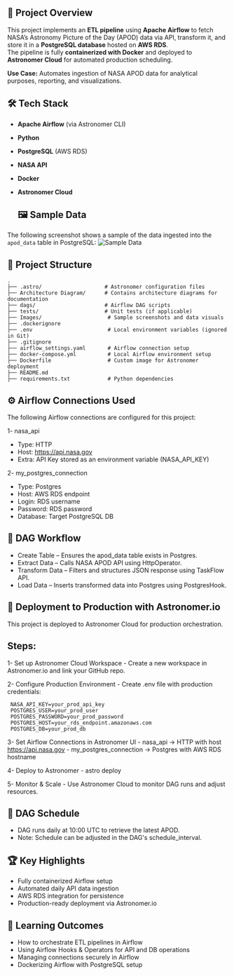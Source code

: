## 📌 Project Overview
This project implements an **ETL pipeline** using **Apache Airflow** to fetch NASA’s Astronomy Picture of the Day (APOD) data via API, transform it, and store it in a **PostgreSQL database** hosted on **AWS RDS**.  
The pipeline is fully **containerized with Docker** and deployed to **Astronomer Cloud** for automated production scheduling.

**Use Case:** Automates ingestion of NASA APOD data for analytical purposes, reporting, and visualizations.


## 🛠️ Tech Stack
- **Apache Airflow** (via Astronomer CLI)
- **Python**
- **PostgreSQL** (AWS RDS)
- **NASA API**
- **Docker**
- **Astronomer Cloud**
  

  ## 🖼️ Sample Data
The following screenshot shows a sample of the data ingested into the `apod_data` table in PostgreSQL:
![Sample Data](Images/sample_data_airflow_project.jpg)


## 📂 Project Structure
```text
.
├── .astro/                    # Astronomer configuration files
├── Architecture Diagram/      # Contains architecture diagrams for documentation
├── dags/                      # Airflow DAG scripts
├── tests/                     # Unit tests (if applicable)
├── Images/                     # Sample screenshots and data visuals
├── .dockerignore
├── .env                        # Local environment variables (ignored in Git)
├── .gitignore
├── airflow_settings.yaml       # Airflow connection setup
├── docker-compose.yml          # Local Airflow environment setup
├── Dockerfile                  # Custom image for Astronomer deployment
├── README.md
├── requirements.txt            # Python dependencies

```

## ⚙️ Airflow Connections Used
The following Airflow connections are configured for this project:

1- nasa_api
   - Type: HTTP
   - Host: https://api.nasa.gov
   - Extra: API Key stored as an environment variable (NASA_API_KEY)

2- my_postgres_connection
   - Type: Postgres
   - Host: AWS RDS endpoint
   - Login: RDS username
   - Password: RDS password
   - Database: Target PostgreSQL DB


## 📜 DAG Workflow

 - Create Table – Ensures the apod_data table exists in Postgres.
 - Extract Data – Calls NASA APOD API using HttpOperator.
 - Transform Data – Filters and structures JSON response using TaskFlow API.
 - Load Data – Inserts transformed data into Postgres using PostgresHook.


## 🚀 Deployment to Production with Astronomer.io
This project is deployed to Astronomer Cloud for production orchestration.

## Steps:
1- Set up Astronomer Cloud Workspace
    - Create a new workspace in Astronomer.io and link your GitHub repo.

2- Configure Production Environment
    - Create .env file with production credentials:

     NASA_API_KEY=your_prod_api_key
     POSTGRES_USER=your_prod_user
     POSTGRES_PASSWORD=your_prod_password
     POSTGRES_HOST=your_rds_endpoint.amazonaws.com
     POSTGRES_DB=your_prod_db

3- Set Airflow Connections in Astronomer UI
     - nasa_api → HTTP with host https://api.nasa.gov
     - my_postgres_connection → Postgres with AWS RDS hostname

4- Deploy to Astronomer
     - astro deploy <deployment-id>
     
5- Monitor & Scale
     - Use Astronomer Cloud to monitor DAG runs and adjust resources.
     
     
     
## 📅 DAG Schedule
- DAG runs daily at 10:00 UTC to retrieve the latest APOD.
- Note: Schedule can be adjusted in the DAG's schedule_interval.
  
  

## 🏆 Key Highlights
- Fully containerized Airflow setup
- Automated daily API data ingestion
- AWS RDS integration for persistence
- Production-ready deployment via Astronomer.io
  
  

## 🎯 Learning Outcomes
- How to orchestrate ETL pipelines in Airflow
- Using Airflow Hooks & Operators for API and DB operations
- Managing connections securely in Airflow
- Dockerizing Airflow with PostgreSQL setup







